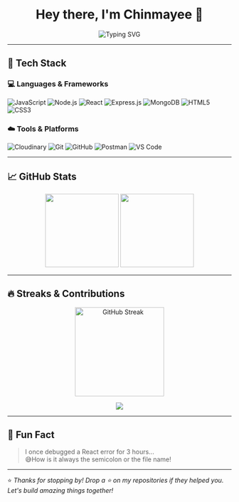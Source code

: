 <h1 align="center">Hey there, I'm Chinmayee 👋</h1>


<p align="center">
  <img src="https://readme-typing-svg.herokuapp.com?font=Fira+Code&pause=1000&color=00BFFF&width=435&lines=Crafting+clean+code+with+passion...;Always+learning+something+new!;Building+the+future+of+tech..." alt="Typing SVG" />
</p>

---

## 🔧 Tech Stack

### 💻 Languages & Frameworks
![JavaScript](https://img.shields.io/badge/-JavaScript-F7DF1E?logo=javascript&logoColor=black&style=flat)
![Node.js](https://img.shields.io/badge/-Node.js-339933?logo=node.js&logoColor=white&style=flat)
![React](https://img.shields.io/badge/-React-61DAFB?logo=react&logoColor=black&style=flat)
![Express.js](https://img.shields.io/badge/-Express.js-000000?logo=express&logoColor=white&style=flat)
![MongoDB](https://img.shields.io/badge/-MongoDB-47A248?logo=mongodb&logoColor=white&style=flat)
![HTML5](https://img.shields.io/badge/-HTML5-E34F26?logo=html5&logoColor=white&style=flat)
![CSS3](https://img.shields.io/badge/-CSS3-1572B6?logo=css3&logoColor=white&style=flat)

### ☁️ Tools & Platforms
![Cloudinary](https://img.shields.io/badge/-Cloudinary-3448C5?logo=cloudinary&logoColor=white&style=flat)
![Git](https://img.shields.io/badge/-Git-F05032?logo=git&logoColor=white&style=flat)
![GitHub](https://img.shields.io/badge/-GitHub-181717?logo=github&logoColor=white&style=flat)
![Postman](https://img.shields.io/badge/-Postman-FF6C37?logo=postman&logoColor=white&style=flat)
![VS Code](https://img.shields.io/badge/-VSCode-007ACC?logo=visual-studio-code&logoColor=white&style=flat)

---

## 📈 GitHub Stats

<p align="center">
  <img src="https://github-readme-stats.vercel.app/api?username=chinmayee-cj&show_icons=true&theme=radical&border_radius=12" height="165">
  <img src="https://github-readme-stats.vercel.app/api/top-langs/?username=chinmayee-cj&layout=compact&theme=radical&border_radius=12" height="165">
</p>

---

## 🔥 Streaks & Contributions

<p align="center">
  <img src="https://streak-stats.demolab.com?user=chinmayee-cj&theme=radical&date_format=M%20j%5B%2C%20Y%5D" alt="GitHub Streak" height="200"/>
</p>

<p align="center">
  <img src="https://github-profile-summary-cards.vercel.app/api/cards/profile-details?username=chinmayee-cj&theme=radical" />
</p>

---

## 📌 Fun Fact

> I once debugged a React error for 3 hours...  
>  😅How is it always the semicolon or the file name!
---

⭐ *Thanks for stopping by! Drop a ⭐ on my repositories if they helped you. Let's build amazing things together!*
